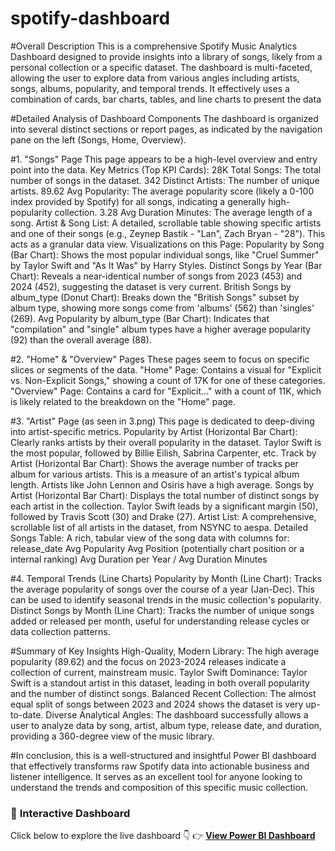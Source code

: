 # spotify-dashboard

#Overall Description
This is a comprehensive Spotify Music Analytics Dashboard designed to provide insights into a library of songs, likely from a personal collection or a specific dataset. The dashboard is multi-faceted, allowing the user to explore data from various angles including artists, songs, albums, popularity, and temporal trends. It effectively uses a combination of cards, bar charts, tables, and line charts to present the data

#Detailed Analysis of Dashboard Components
The dashboard is organized into several distinct sections or report pages, as indicated by the navigation pane on the left (Songs, Home, Overview).

#1. "Songs" Page
This page appears to be a high-level overview and entry point into the data.
Key Metrics (Top KPI Cards):
28K Total Songs: The total number of songs in the dataset.
342 Distinct Artists: The number of unique artists.
89.62 Avg Popularity: The average popularity score (likely a 0-100 index provided by Spotify) for all songs, indicating a generally high-popularity collection.
3.28 Avg Duration Minutes: The average length of a song.
Artist & Song List: A detailed, scrollable table showing specific artists and one of their songs (e.g., Zeynep Bastik - "Lan", Zach Bryan - "28"). This acts as a granular data view.
Visualizations on this Page:
Popularity by Song (Bar Chart): Shows the most popular individual songs, like "Cruel Summer" by Taylor Swift and "As It Was" by Harry Styles.
Distinct Songs by Year (Bar Chart): Reveals a near-identical number of songs from 2023 (453) and 2024 (452), suggesting the dataset is very current.
British Songs by album_type (Donut Chart): Breaks down the "British Songs" subset by album type, showing more songs come from 'albums' (562) than 'singles' (269).
Avg Popularity by album_type (Bar Chart): Indicates that "compilation" and "single" album types have a higher average popularity (92) than the overall average (88).

#2. "Home" & "Overview" Pages
These pages seem to focus on specific slices or segments of the data.
"Home" Page: Contains a visual for "Explicit vs. Non-Explicit Songs," showing a count of 17K for one of these categories.
"Overview" Page: Contains a card for "Explicit..." with a count of 11K, which is likely related to the breakdown on the "Home" page.

#3. "Artist" Page (as seen in 3.png)
This page is dedicated to deep-diving into artist-specific metrics.
Popularity by Artist (Horizontal Bar Chart): Clearly ranks artists by their overall popularity in the dataset. Taylor Swift is the most popular, followed by Billie Eilish, Sabrina Carpenter, etc.
Track by Artist (Horizontal Bar Chart): Shows the average number of tracks per album for various artists. This is a measure of an artist's typical album length. Artists like John Lennon and Osiris have a high average.
Songs by Artist (Horizontal Bar Chart): Displays the total number of distinct songs by each artist in the collection. Taylor Swift leads by a significant margin (50), followed by Travis Scott (30) and Drake (27).
Artist List: A comprehensive, scrollable list of all artists in the dataset, from NSYNC to aespa.
Detailed Songs Table: A rich, tabular view of the song data with columns for:
release_date
Avg Popularity
Avg Position (potentially chart position or a internal ranking)
Avg Duration per Year / Avg Duration Minutes

#4. Temporal Trends (Line Charts)
Popularity by Month (Line Chart): Tracks the average popularity of songs over the course of a year (Jan-Dec). This can be used to identify seasonal trends in the music collection's popularity.
Distinct Songs by Month (Line Chart): Tracks the number of unique songs added or released per month, useful for understanding release cycles or data collection patterns.

#Summary of Key Insights
High-Quality, Modern Library: The high average popularity (89.62) and the focus on 2023-2024 releases indicate a collection of current, mainstream music.
Taylor Swift Dominance: Taylor Swift is a standout artist in this dataset, leading in both overall popularity and the number of distinct songs.
Balanced Recent Collection: The almost equal split of songs between 2023 and 2024 shows the dataset is very up-to-date.
Diverse Analytical Angles: The dashboard successfully allows a user to analyze data by song, artist, album type, release date, and duration, providing a 360-degree view of the music library.

#In conclusion,
this is a well-structured and insightful Power BI dashboard that effectively transforms raw Spotify data into actionable business and listener intelligence. It serves as an excellent tool for anyone looking to understand the trends and composition of this specific music collection.

### 🔗 **Interactive Dashboard**
Click below to explore the live dashboard 👇 
👉 [**View Power BI Dashboard**](https://app.powerbi.com/view?r=eyJrIjoiZDUwMDg3OTEtNGE1Yy00Yzk1LWFiMDctYTgzMDBjNDRlZmM5IiwidCI6Ijg1YmRkNjUwLWM5NmMtNGQzNy1hZDE3LTRlZWQ4MzJiM2Y0OSJ9)
